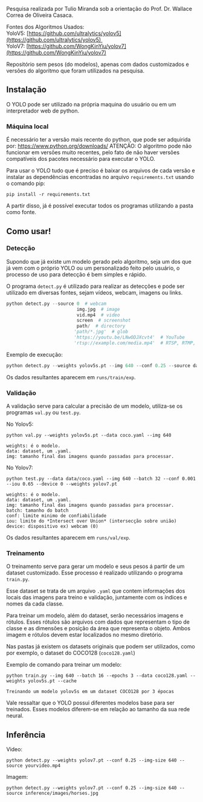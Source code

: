 Pesquisa realizada por Tulio Miranda sob a orientação do Prof. Dr. Wallace Correa de Oliveira Casaca.

Fontes dos Algoritmos Usados: 
YoloV5: [https://github.com/ultralytics/yolov5](https://github.com/ultralytics/yolov5) 
YoloV7: [https://github.com/WongKinYiu/yolov7](https://github.com/WongKinYiu/yolov7)

Repositório sem pesos (do modelos), apenas com dados customizados e versões do algoritmo que foram utilizados na pesquisa.



## Instalação

O YOLO pode ser utilizado na própria maquina do usuário ou em um interpretador web de python.

### Máquina local

É necessário ter a versão mais recente do python, que pode ser adquirida por: https://www.python.org/downloads/
	ATENÇÃO: O algoritmo pode não funcionar em versões muito recentes, pelo fato de não haver versões compatíveis dos pacotes necessário para executar o YOLO.

Para usar o YOLO tudo que é preciso é baixar os arquivos de cada versão e instalar as dependências encontradas no arquivo `requirements.txt` usando o comando pip:

```
pip install -r requirements.txt
```

A partir disso, já é possível executar todos os programas utilizando a pasta como fonte.



## Como usar!

### Detecção

Supondo que já existe um modelo gerado pelo algoritmo, seja um dos que já vem com o próprio YOLO ou um personalizado feito pelo usuário, o processo de uso para detecção é bem simples e rápido.

O programa `detect.py` é utilizado para realizar as detecções e pode ser utilizado em diversas fontes, sejam vídeos, webcam, imagens ou links.

```py
python detect.py --source 0  # webcam
                          img.jpg  # image
                          vid.mp4  # video
                          screen  # screenshot
                          path/  # directory
                         'path/*.jpg'  # glob
                         'https://youtu.be/LNwODJXcvt4'  # YouTube
                         'rtsp://example.com/media.mp4'  # RTSP, RTMP, HTTP stream
```

Exemplo de execução:

```py
python detect.py --weights yolov5s.pt --img 640 --conf 0.25 --source data/images
```

Os dados resultantes aparecem em `runs/train/exp`.

### Validação

A validação serve para calcular a precisão de um modelo, utiliza-se os programas `val.py` ou `test.py`.

No Yolov5:
```
python val.py --weights yolov5s.pt --data coco.yaml --img 640
```
	weights: é o modelo.
	data: dataset, um .yaml.
	img: tamanho final das imagens quando passadas para processar.
No Yolov7:

```
python test.py --data data/coco.yaml --img 640 --batch 32 --conf 0.001 --iou 0.65 --device 0 --weights yolov7.pt
```
	weights: é o modelo.
	data: dataset, um .yaml.
	img: tamanho final das imagens quando passadas para processar.
	batch: tamanho do batch
	conf: limite minimo de confiabilidade
	iou: limite do *Intersect over Union* (intersecção sobre união)
	device: dispositivo ex) webcam (0)

Os dados resultantes aparecem em `runs/val/exp`.

### Treinamento

O treinamento serve para gerar um modelo e seus pesos á partir de um dataset customizado. Esse processo é realizado utilizando o programa `train.py`.

Esse dataset se trata de um arquivo `.yaml` que contem informações dos locais das imagens para treino e validação, juntamente com os índices e nomes da cada classe.

Para treinar um modelo, além do dataset, serão necessários imagens e rótulos. Esses rótulos são arquivos com dados que representam o tipo de classe e as dimensões e posição da área que representa o objeto. 
Ambos imagem e rótulos devem estar localizados no mesmo diretório.

Nas pastas já existem os datasets originais que podem ser utilizados, como por exemplo, o dataset do COCO128 (`coco128.yaml`)

Exemplo de comando para treinar um modelo:

```
python train.py --img 640 --batch 16 --epochs 3 --data coco128.yaml --weights yolov5s.pt --cache
```
	Treinando um modelo yolov5s em um dataset COCO128 por 3 épocas

Vale ressaltar que o YOLO possui diferentes modelos base para ser treinados. Esses modelos diferem-se em relação ao tamanho da sua rede neural.

## Inferência

Video:
```
python detect.py --weights yolov7.pt --conf 0.25 --img-size 640 --source yourvideo.mp4
```

Imagem:
```
python detect.py --weights yolov7.pt --conf 0.25 --img-size 640 --source inference/images/horses.jpg
```

